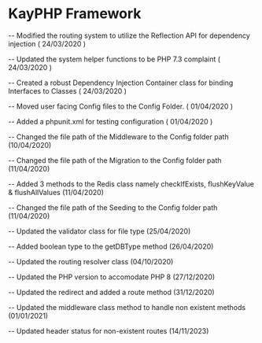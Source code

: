 # KayPHP Framework

-- Modified the routing system to utilize the Reflection API for dependency injection ( 24/03/2020 )

-- Updated the system helper functions to be PHP 7.3 complaint  ( 24/03/2020 )

-- Created a robust Dependency Injection Container class for binding Interfaces to Classes ( 24/03/2020 )

-- Moved user facing Config files to the Config Folder. ( 01/04/2020 )

-- Added a phpunit.xml for testing configuration ( 01/04/2020 )

-- Changed the file path of the Middleware to the Config folder path (10/04/2020)

-- Changed the file path of the Migration to the Config folder path (11/04/2020)

-- Added 3 methods to the Redis class namely checkIfExists, flushKeyValue & flushAllValues (11/04/2020)

-- Changed the file path of the Seeding to the Config folder path (11/04/2020)

-- Updated the validator class for file type (25/04/2020)

-- Added boolean type to the getDBType method (26/04/2020)

-- Updated the routing resolver class (04/10/2020)

-- Updated the PHP version to accomodate PHP 8 (27/12/2020)

-- Updated the redirect and added a route method (31/12/2020)

-- Updated the middleware class method to handle non existent methods (01/01/2021)

-- Updated header status for non-existent routes (14/11/2023)